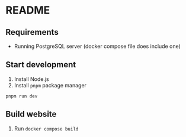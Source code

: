 # README

## Requirements

- Running PostgreSQL server (docker compose file does include one)

## Start development

1. Install Node.js
2. Install `pnpm` package manager

```
pnpm run dev
```

## Build website

1. Run `docker compose build`
